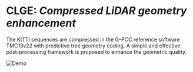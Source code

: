 # CLGE: *Compressed LiDAR  geometry enhancement*

The KITTI sequences are compressed in the G-PCC reference software TMC13v22 with predictive tree geometry coding. A simple and effective post-processing framework is proposed to enhance the geometric quality.

![Demo](https://github.com/sz3623/CLGE/blob/main/Demo.gif)


